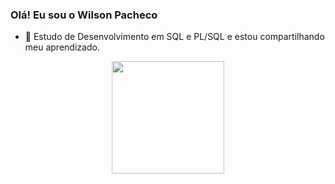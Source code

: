 ### Olá! Eu sou o Wilson Pacheco


- 🔭 Estudo de Desenvolvimento em SQL e PL/SQL e estou compartilhando meu aprendizado.
 
<div align="center">
  <a href="https://github.com/wilsonpacheco">
  <img height="180em" src="https://github-readme-stats.vercel.app/api?username=wilsonpacheco&show_icons=true&theme=cobalt&include_all_commits=true&count_private=true"/>
 
</div>

